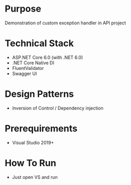 # Purpose
Demonstration of custom exception handler in API project

# Technical Stack
- ASP.NET Core 6.0 (with .NET 6.0)
- .NET Core Native DI
- FluentValidator
- Swagger UI

# Design Patterns
- Inversion of Control / Dependency injection

# Prerequirements
- Visual Studio 2019+

# How To Run
- Just open VS and run
